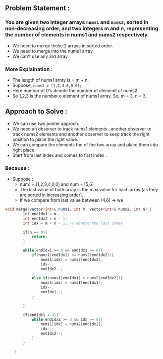 ## Problem Statement : 
### You are given two integer arrays `nums1` and `nums2`, sorted in non-decreasing order, and two integers m and n, representing the number of elements in nums1 and nums2 respectively.
- We need to merge those 2 arrays in sorted order.
- We need to merge into the nums1 array.
- We can't use any 3rd array.
### More Explaination : 
- The length of nums1 array is  = m + n.
- Suppose, `nums1 = [1,2,3,0,0,0];`
- Here number of 0's denote the number of elememt of nums2
- So 1,2,3 is the number o element of nums1 array. So, m = 3, n = 3.

## Approach to Solve : 
- We can use two ponter approch.
- We need an observer to track nums1 elements , another observer to track nums2 elements and another observer to keep track the right position to place the right value.
- We can compare the elements the of the two array and place them into right place.
- Start from last index and comes to  first index .
### Because : 
- Suppose :
  - num1 = [1,2,3,4,0,0] and num = [5,6]
  - The last value of both array is the max value for each array.(as they are sorted in increasing order).
  - If we compare from last value between (4,6) -> we
```c++
void merge(vector<int>& nums1, int m, vector<int>& nums2, int n) {
        int endIdx1 = m - 1;
        int endIdx2 = n - 1;
        int idx = m + n - 1; // denote the last index

        if(n == 0){
            return;
        }

        while(endIdx1 >= 0 && endIdx2 >= 0){
            if(nums1[endIdx1] <= nums2[endIdx2]){
                nums1[idx] = nums2[endIdx2];
                idx--;
                endIdx2--;
            }
            else if(nums1[endIdx1] > nums2[endIdx2]){
                nums1[idx] = nums1[endIdx1];
                idx--;
                endIdx1--;
            }
           
        }

        if(endIdx1 < 0){
            while(endIdx2 >= 0 && idx >= 0){
                nums1[idx] = nums2[endIdx2];
                idx--;
                endIdx2--;
            }
        }
        
    }
```
